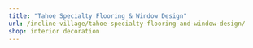 ```yaml
---
title: "Tahoe Specialty Flooring & Window Design"
url: /incline-village/tahoe-specialty-flooring-and-window-design/
shop: interior decoration
---
```

